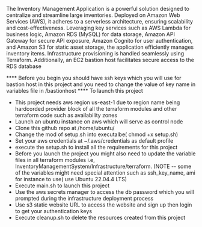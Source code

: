 The Inventory Management Application is a powerful solution designed to centralize and streamline large inventories. Deployed on Amazon Web Services (AWS), it adheres to a serverless architecture, ensuring scalability and cost-effectiveness. Leveraging key services such as AWS Lambda for business logic, Amazon RDS (MySQL) for data storage, Amazon API Gateway for secure API exposure, Amazon Cognito for user authentication, and Amazon S3 for static asset storage, the application efficiently manages inventory items. Infrastructure provisioning is handled seamlessly using Terraform. Additionally, an EC2 bastion host facilitates secure access to the RDS database


**** Before you begin you should have ssh keys which you will use for bastion host in this project and you need to change the value of key name in variables file in /bastionhost ****
To launch this project 
- This project needs aws region us-east-1 due to region name being hardcorded provider block of all the terraform modules and other terraform code such as availability zones
- Launch an ubuntu instance on aws which will serve as control node
- Clone this github repo at /home/ubuntu/
- Change the mod of setup.sh into executalbe( chmod +x setup.sh)
- Set your aws credentials at ~/.aws/credentials as default profile
- execute the setup.sh to install all the requirements for this project 
- Before you launch the project you might also need to update the variable files in all terraform modules i.e, InventoryManagementSystem/Infrastructure/terraform. 
  (NOTE --  some of the variables might need special attention such as ssh_key_name, ami for instance to use( use Ubuntu 22.04.4 LTS)
- Execute main.sh to launch this project
- Use the aws secrets manager to access the db password which you will prompted during the infrastructure deployment process
- Use s3 static website URL to access the website and sign up then login to get your authentication keys
- Execute cleanup.sh to delete the resources created from this project
